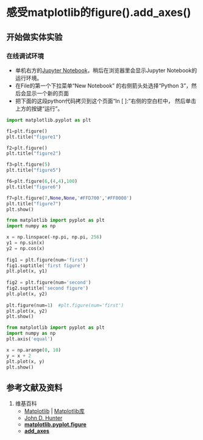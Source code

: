 # 感受matplotlib的figure().add_axes()

## 开始做实体实验

### 在线调试环境

- 单机右方的[Jupyter Notebook](https://mybinder.org/v2/gh/ipython/ipython-in-depth/master?filepath=binder/Index.ipynb)，稍后在浏览器里会显示Jupyter Notebook的运行环境。
- 在File的第一个下拉菜单“New Notebook” 的右侧箭头处选择“Python 3”，然后会显示一个新的页面
- 把下面的这段python代码拷贝到这个页面“In [ ]:”右侧的空白栏中， 然后单击上方的按键“运行”。

```python
import matplotlib.pyplot as plt

f1=plt.figure()
plt.title("figure1")

f2=plt.figure()
plt.title("figure2")

f3=plt.figure(5)
plt.title("figure5")

f6=plt.figure(6,(4,4),100)
plt.title("figure6")

f7=plt.figure(7,None,None,'#FFD700','#FF0000')
plt.title("figure7")
plt.show()
```

```python
from matplotlib import pyplot as plt
import numpy as np

x = np.linspace(-np.pi, np.pi, 256)
y1 = np.sin(x)
y2 = np.cos(x)
 
fig1 = plt.figure(num='first')
fig1.suptitle('first figure')
plt.plot(x, y1)
 
fig2 = plt.figure(num='second')
fig2.suptitle('second figure')
plt.plot(x, y2)
 
plt.figure(num=1)  #plt.figure(num='first')
plt.plot(x, y2)
plt.show()
```

```python
from matplotlib import pyplot as plt
import numpy as np
plt.axis('equal')

x = np.arange(0, 10)
y = x + 2
plt.plot(x, y)
plt.show()
```

## 参考文献及资料

1. 维基百科
	- [Matplotlib](https://en.wikipedia.org/wiki/Matplotlib) | [Matplotlib库](https://en.wikipedia.org/wiki/Matplotlib)
	- [John D. Hunter](https://en.wikipedia.org/wiki/John_D._Hunter#Matplotlib)
	- [**matplotlib.pyplot.figure**](https://matplotlib.org/stable/api/_as_gen/matplotlib.pyplot.figure.html)
	- [**add_axes**](https://matplotlib.org/stable/api/figure_api.html#)
